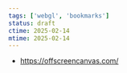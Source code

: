 ```yaml
---
tags: ['webgl', 'bookmarks']
status: draft
ctime: 2025-02-14
mtime: 2025-02-14
---
```


- https://offscreencanvas.com/
